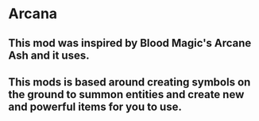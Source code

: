 # Arcana

## This mod was inspired by Blood Magic's Arcane Ash and it uses.

## This mods is based around creating symbols on the ground to summon entities and create new and powerful items for you to use.
